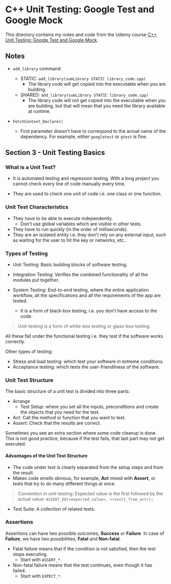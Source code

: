 # C++ Unit Testing: Google Test and Google Mock

This directory contains my notes and code from the Udemy course [C++ Unit Testing: Google Test and Google Mock](https://www.udemy.com/share/102T6y3@TP21dlAgOPbMiil2jCoMmsnSQsp4MJxKeX07GffAc_BOJtmsGzh6ESUIq4w-QDlb/).

## Notes
* ```add_library``` command:
    * STATIC: ```add_library(sumLibrary STATIC library_code.cpp)```
        * The library code will get copied into the executable when you are building.
    * SHARED: ```add_library(sumLibrary STATIC library_code.cpp)```
        * The library code will not get copied into the executable when you are building, but that will mean that you need the library available at runtime.

* ```FetchContent_Declare()```
    * First parameter doesn't have to correspond to the actual name of the dependency. For example, either ```googletest``` or ```gtest``` is fine.

## Section 3 - Unit Testing Basics

### What is a Unit Test?

* It is automated testing and regression testing. With a long project you cannot check every line of code manually every time.

* They are used to check one unit of code i.e. one class or one function.

### Unit Test Characteristics

* They have to be able to execute independently.
    * Don't use global variables which are visible in other tests.
* They have to run quickly (in the order of milliseconds).
* They are an isolated entity i.e. they don't rely on any external input, such as waiting for the user to hit the key or networks, etc..

### Types of Testing

* Unit Testing: Basic building blocks of software testing.

* Integration Testing: Verifies the combined functionality of all the modules put together.

* System Testing: End-to-end testing, where the entire application workflow, all the specifications and all the requirements of the app are tested.
    * It is a form of black-box testing, i.e. you don't have access to the code.

> Unit-testing is a form of white-box testing or glass-box testing.

All these fall under the functional testing i.e. they test if the software works correctly.

Other types of testing:
* Stress and load testing: which test your software in extreme conditions.
* Acceptance testing: which tests the user-friendliness of the software.

### Unit Test Structure

The basic structure of a unit test is divided into three parts:
* Arrange
    * Test Setup: where you set all the inputs, preconditions and create the objects that you need for the test.
* Act: Call the method or function that you want to test.
* Assert: Check that the results are correct.

Sometimes you see an extra section where some code cleanup is done. This is not good practice, because if the test fails, that last part may not get executed.

#### Advantages of the Unit Test Structure
* The code under test is clearly separated from the setup steps and from the result.
* Makes code smells obvious, for example, **Act** mixed with **Assert**, or tests that try to do many different things at once.

> Convention in unit-testing: Expected value is the first followed by the actual value: ```ASSERT_EQ(<expected_value>, <result_from_act>);```

* Test Suite: A collection of related tests.

### Assertions

Assertions can have two possible outcomes, **Success** or **Failure**. In case of **Failure**, we have two possibilities, **Fatal** and **Non-fatal**.

* Fatal failure means that if the condition is not satisfied, then the test stops executing.
    * Start with ```ASSERT_*```.
* Non-fatal failure means that the test continues, even though it has failed.
    * Start with ```EXPECT_*```.
